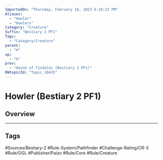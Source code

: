 ```yaml
---
ImportedOn: "Thursday, February 16, 2023 6:10:23 PM"
Aliases:
  - "Howler"
  - "Howlers"
Category: "Creature"
Suffix: "Bestiary 2 PF1"
Tags:
  - "Category/Creature"
parent:
  - "H"
up:
  - "H"
prev:
  - "Hound of Tindalos (Bestiary 2 PF1)"
RWtopicId: "Topic_10435"
---
```

# Howler (Bestiary 2 PF1)
## Overview

---
## Tags
#Sources/Bestiary-2 #Rule-System/Pathfinder #Challenge-Rating/CR-3 #Rule/OGL #Publisher/Paizo #Rule/Core #Rule/Creature

